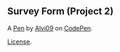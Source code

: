 Survey Form (Project 2)
-----------------------


A [Pen](https://codepen.io/alvi09/pen/gOWYxNr) by [Alvi09](https://codepen.io/alvi09) on [CodePen](https://codepen.io).

[License](https://codepen.io/alvi09/pen/gOWYxNr/license).